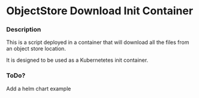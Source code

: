 # ObjectStore Download Init Container  

### Description

This is a script deployed in a container that will download all the files from an object store location. 

It is designed to be used as a Kubernetetes init container. 

### ToDo?

Add a helm chart example